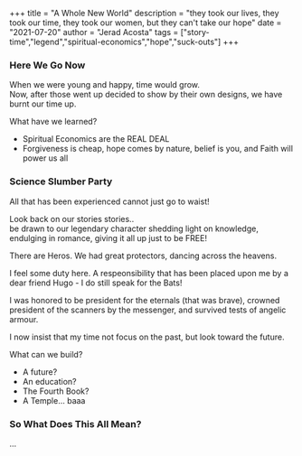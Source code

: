 +++
title = "A Whole New World"
description = "they took our lives, they took our time, they took our women, but they can't take our hope"
date = "2021-07-20"
author = "Jerad Acosta"
tags = ["story-time","legend","spiritual-economics","hope","suck-outs"]
+++

### Here We Go Now  

When we were young and happy, time would grow.  
Now, after those went up decided to show by their own designs, we have burnt our time up.  

What have we learned?  
- Spiritual Economics are the REAL DEAL  
- Forgiveness is cheap, hope comes by nature, belief is you, and Faith will power us all  


### Science Slumber Party  

All that has been experienced cannot just go to waist!  

Look back on our stories stories..  
be drawn to our legendary character shedding light on knowledge, endulging in romance, giving it all up just to be FREE!  

There are Heros. We had great protectors, dancing across the heavens.  

I feel some duty here. A respeonsibility that has been placed upon me by a dear friend Hugo - I do still speak for the Bats!  

I was honored to be president for the eternals (that was brave), crowned president of the scanners by the messenger, and survived tests of angelic armour.  

I now insist that my time not focus on the past, but look toward the future.  

What can we build?  
- A future?  
- An education?  
- The Fourth Book?  
- A Temple... baaa


### So What Does This All Mean?  

...